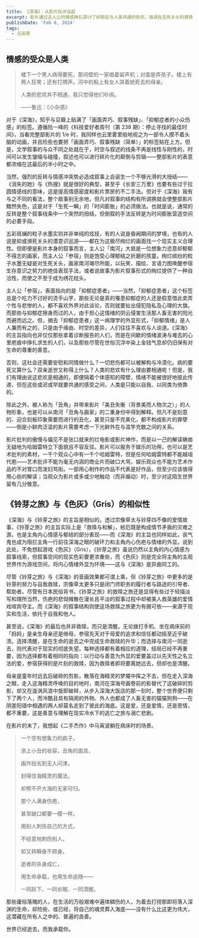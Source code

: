 ```yaml
---
title: 《深海》：从影片批评谈起
excerpt: 影片通过主人公的情感挣扎探讨了抑郁症与人类共通的悲欢，强调在生死关头的救赎与清醒，表现出人类内心深处的善意与理解。色彩斑斓的画面与叙事结构相辅相成，揭示了情感的复杂性与人际关系的脆弱。
publishDate: 'Feb 6, 2024'
tags:
  - 见闻录
---
```


## 情感的受众是人类

> 楼下一个男人病得要死，那间壁的一家唱着留声机；对面是弄孩子。楼上有两人狂笑；还有打牌声。河中的船上有女人哭着她死去的母亲。
>
> 人类的悲欢并不相通，我只觉得他们吵闹。
>
> ——鲁迅：《小杂感》

对于《深海》，知乎与豆瓣上贴满了「画面弄巧、叙事残缺」、「抑郁症者的小众伤感」的标签。遵循阮一峰的《科技爱好者周刊（第 238 期）：停止寻找的最佳时间》，当看完整部影片的 1/e 时，我同样也云里雾里般地视之为一部令人摸不着头脑的动画，并且险些也要把「画面弄巧、叙事残缺（简单）」的标签贴在上方。但是，文学叙事的与众不同之处就在于，时空与叙述的线条不再是线性与刚性的，时间可以发生皱缩与碰撞，叙述也可以进行碎片化的颠倒与剪辑——整部影片的表意都浓缩在这最后的半小时之中。

当然，强烈的反转与情感冲突势必造成叙事上会诞生一个不够光滑的大扭结——《消失的她》与《热搜》就是很好的典型，甚至乎《长安三万里》也要有些过于拉圆情感线的意味，这是提高情感密度和影片票房的不二手法。但对于《深海》我有与之不同的看法，整个故事别无余地，但凡对叙事的结构有所调换就会使整部影片黯然失色，这是对于「生死一瞬」的「时间膨胀」的必须做法。也就是说，通常的反转是整个叙事线条中一个突然的扭结，但倒叙的手法反转是为时间膨胀营造空间的必要手段。

五彩斑斓的粒子水墨实则并非单纯的炫技，有的人说是昏阙期间的梦境，也有的人说是抑或濒死关头的潜意识巡游——都在为这极尽绚烂的画面找一个现实主义合理性。但即便是影片本身的叙事而言，主人公「南河」大抵是一位想象力恣意却郁郁不得志的画家，而主人公「参宿」则是饱受心理郁结之折磨的孩童。绚烂缤纷的粒子水墨无疑是对生死关头，画家南河竭尽所能，以玩笑、描绘、言语力图唤醒参宿生存意识之努力的绝佳表现手法，或者说故事为影片叙事形式的绚烂提供了一种自洽性，而使之不至于成为绣花枕头。

主人公「参宿」，表面指向的是「抑郁症患者」——当然，「抑郁症患者」这个标签总是个吃力不讨好的烫手山芋，那些无论是真的罹患抑郁症的人还是假意借此卖弄个性与悲惨的人，都不喜欢外界对此谈论，否则就要扯出侵犯隐私及心理的大旗。而那些与抑郁症擦身而过的人，由于担心这情绪的阴云侵害生活那人畜无害的阳光而避而远之。但，摘去「抑郁症患者」这一病理学的外显形式，「抑郁情绪」是人人兼而有之的，只是由于缘由、时空的差异，人们往往不喜欢与人谈道。《深海》的主旨指向也非仅仅那些拿着诊断报告的人们，而是在间歇的情绪波涛与难去的心里疤痕中挣扎求生的人们，以及那些尽管在世俗沉浮中染上金钱气息却仍旧保有对生命的尊重的善意。

否则，这社会还需要安慰和同情做什么？一切悲伤都可以被解构与冷漠化。病的要死又算什么？双亲逝世又称得上什么？人类的悲欢有什么理由要相通呢！但是，我们有理由说这悲欢是相通的，即便隔着个体感知的障壁，情绪不能被很好地彼此传递，但在这些或迟或早就要共通的感受之间，人类是只能以自我、以同类为倚靠的。

除此之外，被人称为「丑角」并带来影片「美丑失衡（背景美而人物次之）」的人物形象，也是可以从南河「丑角与画家」的二重身份中得到解释。但凡不是刻意的、迎合刻板印象需要而进行的丑化，甚至只是不完美化，都不构成影片的罪孽——倒是小鲜肉泛滥的影片需要考虑一下光鲜外在与滥竽充数之间的关系。

影片批判的傲慢与偏见不是张口就来的烂电影或影片神作，而是以一己的解读确凿无疑地为哈姆雷特立下面貌且不容反驳。影片可以服务于娱乐的功用，也可以是艺术批判的素材，一千个观众心中有一千个哈姆雷特，但是任何哈姆雷特都不能越俎代庖——艺术批评不能为毫无内涵的商业片而破口大骂，娱乐观众也不能为艺术作品的不对胃口而泼妇骂街。一部用心制作的作品不代表是好作品，但至少应该值得用心些的解读；当观众为影片或多或少地触动（而非煽动）时，至少对这陌生世界留有几分敬意。

## 《铃芽之旅》与《色灰》（Gris）的相似性

《深海》与《铃芽之旅》的主旨是相似的。透过宗像草太与铃芽四不像的爱情故事，《铃芽之旅》的主旨实际上是「救赎与和解」，蚓厄既是构成情节矛盾的灾难之源，也是主角内心情感与郁结的部分表现——而《深海》的主旨也同样如此，丧气鬼也成为阻拦主角一行前往深海之眼的破环力和主角内心伤疤与情绪的外显。说到此处，不免想起游戏《色灰》（Gris），《铃芽之旅》虽说仍然以主角的内心情感为叙事线索，但叙事空间的现实色彩要更浓重些，而《色灰》则是完全将主角的主观世界作为游戏空间，将内心情绪外显为环境——这与《深海》是异曲同工的。

尽管《铃芽之旅》与《深海》的音画效果都可谓上乘，但《铃芽之旅》中更多的是铃芽的努力与自我救赎，宗像草太更多只是闭门师职务的履行者与路途的引导者、帮助者。尽管有日本民俗背书，《铃芽之旅》的救赎之旅还是显得有些过于轻描淡写和理所当然，伤疤的悲恸摊散在漫长且平淡的叙事过程中却被美人救英雄的爱情戏喧宾夺主。而《深海》的叙事结构则使这场救赎之旅更为有据可依——来源于现实和生活，依托于自我和他人。

甚至说，《深海》的最后也并非救赎，而只是清醒。无论拨打手机、坐在病床前的「妈妈」是亲生母亲还是继母，参宿先天对于母爱的追求和信任都动摇至近乎破溃。选择清醒，是在生命的逝去之中完成生命救赎的升华；而选择与南河一同逝去，则代表对于现实的彻底失望。每种选择都有着相应的道理，结局已经不再重要，因为选择都有着相同的指向：以行动与善意为外显的爱要盖过以先天性之名立法的爱，参宿获得的是片刻的救赎，因为救赎者即将要离她远去，但却也是清醒。

母亲是童年时远去后破碎的剪影，散落在海精灵的梦魇中挥之不去，但在走入深海之眼，走入这海精灵呼唤的目的地时，南河在深海号画卷前的影替代了这破碎的剪影，却又在漩涡风浪中旋即破碎，从步入深海大饭店的那一刻时，整个世界便只剩下了两个人，而冷酷且具有隔阂的外物、外人也都成了人畜无害的猫猫狗狗——在阴差阳错中相遇的两人却莫名走到了彼此的海底。这是爱，还是爱情，还是恩情，都不重要，这是善意与理解在现实冷水下的逃亡之旅与溺亡悲剧。

在影片的末了，我想起《二手杰作》中马寅波躺在病床时的场景。

> 一个空有想象力的疯子，
>
> 添上小丑的妆容，丑角的面具，
>
> 画作拙劣到无人问津。
>
> 封得住海精灵的魔法，
>
> 却劈不开大海的无家可归。
>
> 那个人满身伤疤，
>
> 甚至缺口都要一模一样。
>
> 用别人刺伤自己的方式，
>
> 不经意地刺伤别人，
>
> 却又转瞬奋不顾身。
>
> 逝者的杀身成仁，
>
> 用生命承载，也用生命追随——
>
> 一同跃下、一同长眠、一同清醒。

那些庸俗落魄的人，在生活的万般艰难中遍体鳞伤的人，为着去打捞那即将落入深渊的生命，却险些、或已经，将自己的魂灵葬入海底——没有什么比这更为伟大，这潜藏在所有人之中的、普遍的良善。

世界已经逝去，而我承载你。

